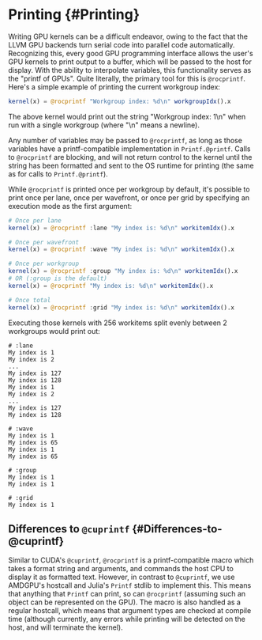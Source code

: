 
# Printing {#Printing}

Writing GPU kernels can be a difficult endeavor, owing to the fact that the LLVM GPU backends turn serial code into parallel code automatically. Recognizing this, every good GPU programming interface allows the user&#39;s GPU kernels to print output to a buffer, which will be passed to the host for display. With the ability to interpolate variables, this functionality serves as the &quot;printf of GPUs&quot;. Quite literally, the primary tool for this is `@rocprintf`. Here&#39;s a simple example of printing the current workgroup index:

```julia
kernel(x) = @rocprintf "Workgroup index: %d\n" workgroupIdx().x
```


The above kernel would print out the string &quot;Workgroup index: 1\n&quot; when run with a single workgroup (where &quot;\n&quot; means a newline).

Any number of variables may be passed to `@rocprintf`, as long as those variables have a printf-compatible implementation in `Printf.@printf`. Calls to `@rocprintf` are blocking, and will not return control to the kernel until the string has been formatted and sent to the OS runtime for printing (the same as for calls to `Printf.@printf`).

While `@rocprintf` is printed once per workgroup by default, it&#39;s possible to print once per lane, once per wavefront, or once per grid by specifying an execution mode as the first argument:

```julia
# Once per lane
kernel(x) = @rocprintf :lane "My index is: %d\n" workitemIdx().x

# Once per wavefront
kernel(x) = @rocprintf :wave "My index is: %d\n" workitemIdx().x

# Once per workgroup
kernel(x) = @rocprintf :group "My index is: %d\n" workitemIdx().x
# OR (:group is the default)
kernel(x) = @rocprintf "My index is: %d\n" workitemIdx().x

# Once total
kernel(x) = @rocprintf :grid "My index is: %d\n" workitemIdx().x
```


Executing those kernels with 256 workitems split evenly between 2 workgroups would print out:

```
# :lane
My index is 1
My index is 2
...
My index is 127
My index is 128
My index is 1
My index is 2
...
My index is 127
My index is 128

# :wave
My index is 1
My index is 65
My index is 1
My index is 65

# :group
My index is 1
My index is 1

# :grid
My index is 1
```


## Differences to `@cuprintf` {#Differences-to-@cuprintf}

Similar to CUDA&#39;s `@cuprintf`, `@rocprintf` is a printf-compatible macro which takes a format string and arguments, and commands the host CPU to display it as formatted text. However, in contrast to `@cuprintf`, we use AMDGPU&#39;s hostcall and Julia&#39;s `Printf` stdlib to implement this. This means that anything that `Printf` can print, so can `@rocprintf` (assuming such an object can be represented on the GPU). The macro is also handled as a regular hostcall, which means that argument types are checked at compile time (although currently, any errors while printing will be detected on the host, and will terminate the kernel).
